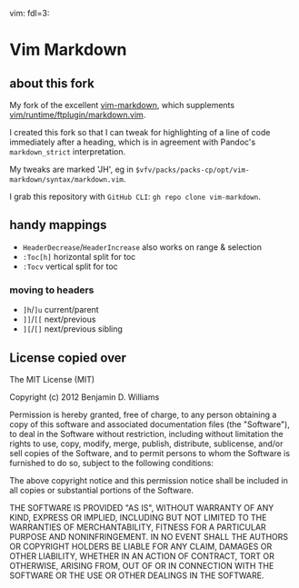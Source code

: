 vim: fdl=3:

# Vim Markdown

## about this fork
My fork of the excellent [vim-markdown](https://github.com/preservim/vim-markdown), which supplements [vim/runtime/ftplugin/markdown.vim](https://github.com/vim/vim/blob/master/runtime/ftplugin/markdown.vim).

I created this fork so that I can tweak for highlighting of a line of code immediately after a heading, which is in agreement with Pandoc's `markdown_strict` interpretation.

My tweaks are marked 'JH', eg in `$vfv/packs/packs-cp/opt/vim-markdown/syntax/markdown.vim`.

I grab this repository with `GitHub CLI`: `gh repo clone vim-markdown`.

## handy mappings
- `HeaderDecrease`/`HeaderIncrease` also works on range & selection
- `:Toc[h]` horizontal split for toc
- `:Tocv` vertical split for toc

### moving to headers
- `]h`/`]u` current/parent
- `]]`/`[[` next/previous
- `][`/`[]` next/previous sibling

## License copied over
The MIT License (MIT)

Copyright (c) 2012 Benjamin D. Williams

Permission is hereby granted, free of charge, to any person obtaining a copy of this software and associated documentation files (the "Software"), to deal in the Software without restriction, including without limitation the rights to use, copy, modify, merge, publish, distribute, sublicense, and/or sell copies of the Software, and to permit persons to whom the Software is furnished to do so, subject to the following conditions:

The above copyright notice and this permission notice shall be included in all copies or substantial portions of the Software.

THE SOFTWARE IS PROVIDED "AS IS", WITHOUT WARRANTY OF ANY KIND, EXPRESS OR IMPLIED, INCLUDING BUT NOT LIMITED TO THE WARRANTIES OF MERCHANTABILITY, FITNESS FOR A PARTICULAR PURPOSE AND NONINFRINGEMENT. IN NO EVENT SHALL THE AUTHORS OR COPYRIGHT HOLDERS BE LIABLE FOR ANY CLAIM, DAMAGES OR OTHER LIABILITY, WHETHER IN AN ACTION OF CONTRACT, TORT OR OTHERWISE, ARISING FROM, OUT OF OR IN CONNECTION WITH THE SOFTWARE OR THE USE OR OTHER DEALINGS IN THE SOFTWARE.
